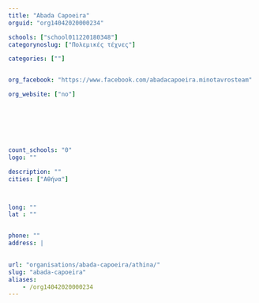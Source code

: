 ```yaml
---
title: "Abada Capoeira"
orguid: "org14042020000234"

schools: ["school011220180348"]
categorynoslug: ["Πολεμικές τέχνες"]

categories: [""]


org_facebook: "https://www.facebook.com/abadacapoeira.minotavrosteam"

org_website: ["no"]







count_schools: "0"
logo: ""

description: ""
cities: ["Αθήνα"]



long: ""
lat : ""


phone: ""
address: |
    

url: "organisations/abada-capoeira/athina/"
slug: "abada-capoeira"
aliases:
    - /org14042020000234
---
```



